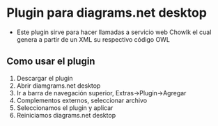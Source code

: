 # Plugin para diagrams.net desktop
- Este plugin sirve para hacer llamadas a servicio web Chowlk el cual genera a partir de un XML su respectivo código OWL
## Como usar el plugin
1. Descargar el plugin
2. Abrir diamgrams.net desktop
3. Ir a barra de navegación superior, Extras->Plugin->Agregar
4. Complementos externos, seleccionar archivo
5. Seleccionamos el plugin y aplicar
6. Reiniciamos diagrams.net desktop
